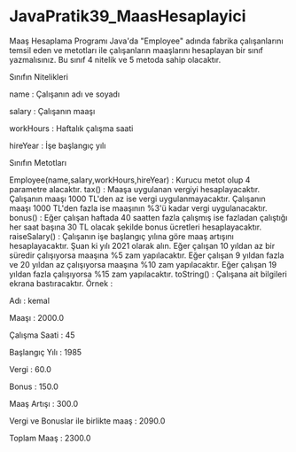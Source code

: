 # JavaPratik39_MaasHesaplayici
Maaş Hesaplama Programı
Java'da "Employee" adında fabrika çalışanlarını temsil eden ve metotları ile çalışanların maaşlarını hesaplayan bir sınıf yazmalısınız. Bu sınıf 4 nitelik ve 5 metoda sahip olacaktır.

Sınıfın Nitelikleri

name : Çalışanın adı ve soyadı

salary : Çalışanın maaşı

workHours : Haftalık çalışma saati

hireYear : İşe başlangıç yılı

Sınıfın Metotları

Employee(name,salary,workHours,hireYear) : Kurucu metot olup 4 parametre alacaktır.
tax() : Maaşa uygulanan vergiyi hesaplayacaktır.
Çalışanın maaşı 1000 TL'den az ise vergi uygulanmayacaktır.
Çalışanın maaşı 1000 TL'den fazla ise maaşının %3'ü kadar vergi uygulanacaktır.
bonus() : Eğer çalışan haftada 40 saatten fazla çalışmış ise fazladan çalıştığı her saat başına 30 TL olacak şekilde bonus ücretleri hesaplayacaktır.
raiseSalary() : Çalışanın işe başlangıç yılına göre maaş artışını hesaplayacaktır. Şuan ki yılı 2021 olarak alın.
Eğer çalışan 10 yıldan az bir süredir çalışıyorsa maaşına %5 zam yapılacaktır.
Eğer çalışan 9 yıldan fazla ve 20 yıldan az çalışıyorsa maaşına %10 zam yapılacaktır.
Eğer çalışan 19 yıldan fazla çalışıyorsa %15 zam yapılacaktır.
toString() : Çalışana ait bilgileri ekrana bastıracaktır.
Örnek :

Adı : kemal

Maaşı : 2000.0

Çalışma Saati : 45

Başlangıç Yılı : 1985

Vergi : 60.0

Bonus : 150.0

Maaş Artışı : 300.0

Vergi ve Bonuslar ile birlikte maaş : 2090.0

Toplam Maaş : 2300.0
